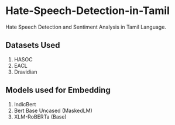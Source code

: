 # Hate-Speech-Detection-in-Tamil

Hate Speech Detection and Sentiment Analysis in Tamil Language.

## Datasets Used
1. HASOC
2. EACL
3. Dravidian

## Models used for Embedding
1. IndicBert
2. Bert Base Uncased (MaskedLM)
3. XLM-RoBERTa (Base)
